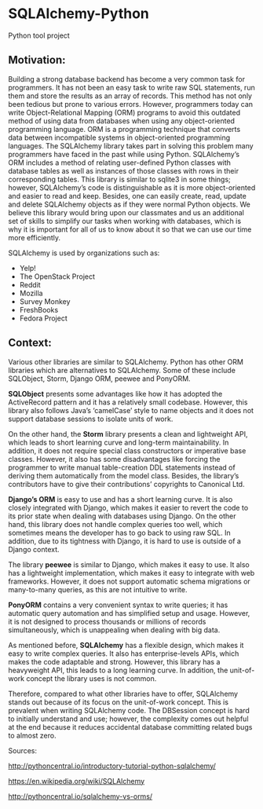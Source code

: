 <h1>SQLAlchemy-Python</h1>
Python tool project 

<h2>Motivation:</h2>

Building a strong database backend has become a very common task for programmers. It has not been an easy task to write raw SQL statements, run them and store the results as an array of records. This method has not only been tedious but prone to various errors. However, programmers today can write Object-Relational Mapping (ORM) programs to avoid this outdated method of using data from databases when using any object-oriented programming language. ORM is a programming technique that converts data between incompatible systems in object-oriented programming languages. The SQLAlchemy library takes part in solving this problem many programmers have faced in the past while using Python. SQLAlchemy’s ORM includes a method of relating user-defined Python classes with database tables as well as instances of those classes with rows in their corresponding tables. This library is similar to sqlite3 in some things; however, SQLAlchemy’s code is distinguishable as it is more object-oriented and easier to read and keep. Besides, one can easily create, read, update and delete SQLAlchemy objects as if they were normal Python objects. We believe this library would bring upon our classmates and us an additional set of skills to simplify our tasks when working with databases, which is why it is important for all of us to know about it so that we can use our time more efficiently.

SQLAlchemy is used by organizations such as:
 
- Yelp!
- The OpenStack Project
- Reddit
- Mozilla
- Survey Monkey
- FreshBooks
- Fedora Project

<h2> Context: </h2>

Various other libraries are similar to SQLAlchemy. Python has other ORM libraries which are alternatives to SQLAlchemy. Some of these include SQLObject, Storm, Django ORM, peewee and PonyORM. 

<b>SQLObject</b> presents some advantages like how it has adopted the ActiveRecord pattern and it has a relatively small codebase. However, this library also follows Java’s ‘camelCase’ style to name objects and it does not support database sessions to isolate units of work.

On the other hand, the <b>Storm</b> library presents a clean and lightweight API, which leads to short learning curve and long-term maintainability. In addition, it does not require special class constructors or imperative base classes. However, it also has some disadvantages like forcing the programmer to write manual table-creation DDL statements instead of deriving them automatically from the model class. Besides, the library’s contributors have to give their contributions’ copyrights to Canonical Ltd. 

<b>Django’s ORM</b> is easy to use and has a short learning curve. It is also closely integrated with Django, which makes it easier to revert the code to its prior state when dealing with databases using Django. On the other hand, this library does not handle complex queries too well, which sometimes means the developer has to go back to using raw SQL. In addition, due to its tightness with Django, it is hard to use is outside of a Django context. 

The library <b>peewee</b> is similar to Django, which makes it easy to use. It also has a lightweight implementation, which makes it easy to integrate with web frameworks. However, it does not support automatic schema migrations or many-to-many queries, as this are not intuitive to write. 

<b>PonyORM</b> contains a very convenient syntax to write queries; it has automatic query automation and has simplified setup and usage. However, it is not designed to process thousands or millions of records simultaneously, which is unappealing when dealing with big data.

As mentioned before, <b>SQLAlchemy</b> has a flexible design, which makes it easy to write complex queries. It also has enterprise-levels APIs, which makes the code adaptable and strong. However, this library has a heavyweight API, this leads to a long learning curve. In addition, the unit-of-work concept the library uses is not common. 

Therefore, compared to what other libraries have to offer, SQLAlchemy stands out because of its focus on the unit-of-work concept. This is prevalent when writing SQLAlchemy code. The DBSession concept is hard to initially understand and use; however, the complexity comes out helpful at the end because it reduces accidental database committing related bugs to almost zero. 

Sources:

http://pythoncentral.io/introductory-tutorial-python-sqlalchemy/

https://en.wikipedia.org/wiki/SQLAlchemy

http://pythoncentral.io/sqlalchemy-vs-orms/ 






